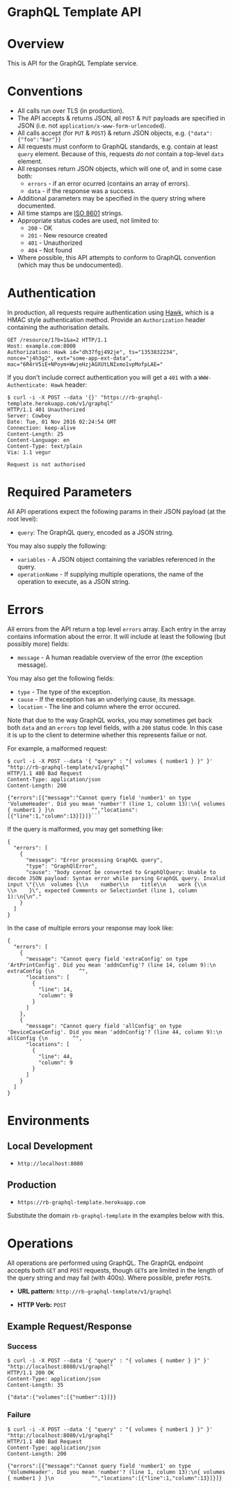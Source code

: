 # GraphQL Template API

# Overview

This is API for the GraphQL Template service.

# Conventions

* All calls run over TLS (in production).
* The API accepts & returns JSON, all `POST` & `PUT` payloads are specified in JSON (i.e. not `application/x-www-form-urlencoded`).
* All calls accept (for `PUT` & `POST`) & return JSON objects, e.g. `{"data":{"foo":"bar"}}`
* All requests must conform to GraphQL standards, e.g. contain at least `query` element. Because of this, requests
  *do not* contain a top-level `data` element.
* All responses return JSON objects, which will one of, and in some case both:
  * `errors` - if an error ocurred (contains an array of errors).
  * `data` - if the response was a success.
* Additional parameters may be specified in the query string where documented.
* All time stamps are [ISO 8601](http://www.w3.org/TR/NOTE-datetime) strings.
* Appropriate status codes are used, not limited to:
  * `200` - OK
  * `201` - New resource created
  * `401` - Unauthorized
  * `404` - Not found
* Where possible, this API attempts to conform to GraphQL convention (which may thus be undocumented).

# Authentication

In production, all requests require authentication using [Hawk](https://github.com/hueniverse/hawk), which is a HMAC
style authentication method. Provide an `Authorization` header containing the authorisation details.

```
GET /resource/1?b=1&a=2 HTTP/1.1
Host: example.com:8000
Authorization: Hawk id="dh37fgj492je", ts="1353832234", nonce="j4h3g2", ext="some-app-ext-data", mac="6R4rV5iE+NPoym+WwjeHzjAGXUtLNIxmo1vpMofpLAE="
```

If you don't include correct authentication you will get a `401` with a `WWW-Authenticate: Hawk` header:

```
$ curl -i -X POST --data '{}' "https://rb-graphql-template.herokuapp.com/v1/graphql"
HTTP/1.1 401 Unauthorized
Server: Cowboy
Date: Tue, 01 Nov 2016 02:24:54 GMT
Connection: keep-alive
Content-Length: 25
Content-Language: en
Content-Type: text/plain
Via: 1.1 vegur

Request is not authorised
```

# Required Parameters

All API operations expect the following params in their JSON payload (at the root level):

* `query`: The GraphQL query, encoded as a JSON string.

You may also supply the following:

* `variables` -  A JSON object containing the variables referenced in the query.
* `operationName` - If supplying multiple operations, the name of the operation to execute, as a JSON string.

# Errors

All errors from the API return a top level `errors` array. Each entry in the array contains information about the error.
It will include at least the following (but possibly more) fields:

* `message` - A human readable overview of the error (the exception message).

You may also get the following fields:

* `type` - The type of the exception.
* `cause` - If the exception has an underlying cause, its message.
* `location` - The line and column where the error occured.

Note that due to the way GraphQL works, you may sometimes get back both `data` and an `errors` top level fields, with a
`200` status code. In this case it is up to the client to determine whether this represents failue or not.

For example, a malformed request:

```
$ curl -i -X POST --data '{ "query" : "{ volumes { number1 } }" }' "http://rb-graphql-template/v1/graphql"
HTTP/1.1 400 Bad Request
Content-Type: application/json
Content-Length: 200

{"errors":[{"message":"Cannot query field 'number1' on type 'VolumeHeader'. Did you mean 'number'? (line 1, column 13):\n{ volumes { number1 } }\n            ^","locations":[{"line":1,"column":13}]}]}```
```

If the query is malformed, you may get something like:

```
{
  "errors": [
    {
      "message": "Error processing GraphQL query",
      "type": "GraphQlError",
      "cause": "body cannot be converted to GraphQlQuery: Unable to decode JSON payload: Syntax error while parsing GraphQL query. Invalid input \"{\\n  volumes {\\n    number\\n    title\\n    work {\\n      \\n    }\", expected Comments or SelectionSet (line 1, column 1):\n{\n^."
    }
  ]
}
```

In the case of multiple errors your response may look like:

```
{
  "errors": [
    {
      "message": "Cannot query field 'extraConfig' on type 'ArtPrintConfig'. Did you mean 'addnConfig'? (line 14, column 9):\n        extraConfig {\n        ^",
      "locations": [
        {
          "line": 14,
          "column": 9
        }
      ]
    },
    {
      "message": "Cannot query field 'allConfig' on type 'DeviceCaseConfig'. Did you mean 'addnConfig'? (line 44, column 9):\n        allConfig {\n        ^",
      "locations": [
        {
          "line": 44,
          "column": 9
        }
      ]
    }
  ]
}
```

# Environments

## Local Development

* `http://localhost:8080`

## Production

* `https://rb-graphql-template.herokuapp.com`

Substitute the domain `rb-graphql-template` in the examples below with this.

# Operations

All operations are performed using GraphQL. The GraphQL endpoint accepts both `GET` and `POST` requests, though `GET`s
are limited in the length of the query string and may fail (with 400s). Where possible, prefer `POST`s.

* **URL pattern:** `http://rb-graphql-template/v1/graphql`

* **HTTP Verb:** `POST`

## Example Request/Response

### Success

```
$ curl -i -X POST --data '{ "query" : "{ volumes { number } }" }' "http://localhost:8080/v1/graphql"
HTTP/1.1 200 OK
Content-Type: application/json
Content-Length: 35

{"data":{"volumes":[{"number":1}]}}
```

### Failure

```
$ curl -i -X POST --data '{ "query" : "{ volumes { number1 } }" }' "http://localhost:8080/v1/graphql"
HTTP/1.1 400 Bad Request
Content-Type: application/json
Content-Length: 200

{"errors":[{"message":"Cannot query field 'number1' on type 'VolumeHeader'. Did you mean 'number'? (line 1, column 13):\n{ volumes { number1 } }\n            ^","locations":[{"line":1,"column":13}]}]}
```
